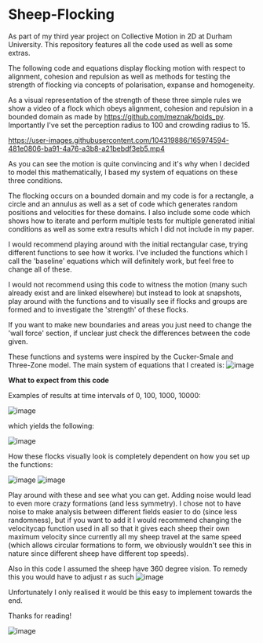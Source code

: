 # Sheep-Flocking
As part of my third year project on Collective Motion in 2D at Durham University. 
This repository features all the code used as well as some extras. 

The following code and equations display flocking motion with respect to alignment, cohesion and repulsion as well as methods 
for testing the strength of flocking via concepts of polarisation, expanse and homogeneity. 

As a visual representation of the strength of these three simple rules we show a video of a flock which obeys alignment, 
cohesion and repulsion in a bounded domain as made by https://github.com/meznak/boids_py. Importantly I've set the perception
radius to 100 and crowding radius to 15.

https://user-images.githubusercontent.com/104319886/165974594-481e0806-ba91-4a76-a3b8-a21bebdf3eb5.mp4

As you can see the motion is quite convincing and it's why when I decided to model this mathematically, I based my system of equations on 
these three conditions.

The flocking occurs on a bounded domain and my code is for a rectangle, a circle and an annulus as well as a set of code which generates
random positions and velocities for these domains.
I also include some code which shows how to iterate and perform multiple tests for multiple generated initial conditions as well as some extra results
which I did not include in my paper.

I would recommend playing around with the initial rectangular case, trying different functions to see how it works. I've included
the functions which I call the 'baseline' equations which will definitely work, but feel free to change all of these. 

I would not recommend using this code to witness the motion (many such already exist and are linked elsewhere) but instead
to look at snapshots, play around with the functions and to visually see if flocks and groups are formed and to investigate the 
'strength' of these flocks. 

If you want to make new boundaries and areas you just need to change the 'wall force' section, if unclear just check the differences between
the code given. 

These functions and systems were inspired by the Cucker-Smale and Three-Zone model. The main system of equations that I created is:
![image](https://user-images.githubusercontent.com/104319886/165973991-d504e842-d377-4c6f-9140-c6fd04b1b0f4.png)


**What to expect from this code**

Examples of results at time intervals of 0, 100, 1000, 10000:

![image](https://user-images.githubusercontent.com/104319886/165839036-c9d6efee-8da7-45a4-bd41-993dd4ee811c.png)

which yields the following:

![image](https://user-images.githubusercontent.com/104319886/165839090-d3a2d25c-af04-4447-9672-7feeff3b1715.png)

How these flocks visually look is completely dependent on how you set up the functions:

![image](https://user-images.githubusercontent.com/104319886/165837310-cc2944b2-fd2e-4d4c-a91c-dce902929bc4.png)
![image](https://user-images.githubusercontent.com/104319886/165837359-c4eaaf04-8ecd-447d-8c7a-760098287a18.png)

Play around with these and see what you can get. Adding noise would lead to even more crazy formations (and less symmetry).
I chose not to have noise to make analysis between different fields easier to do (since less randomness), but if you want 
to add it I would recommend changing the velocitycap function used in all so that it gives each sheep their own maximum
velocity since currently all my sheep travel at the same speed (which allows circular formations to form, we obviously
wouldn't see this in nature since different sheep have different top speeds). 

Also in this code I assumed the sheep have 360 degree vision. To remedy this you would have to adjust r as such 
![image](https://user-images.githubusercontent.com/104319886/165838018-b0ba22de-c6a7-457c-9351-60841dee1efd.png)

Unfortunately I only realised it would be this easy to implement towards the end. 

Thanks for reading!

![image](https://user-images.githubusercontent.com/104319886/165836371-1d6fd10e-4350-41f1-9f81-553c730f1d8e.png)
